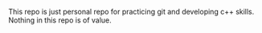This repo is just personal repo for practicing git and developing c++ skills.
Nothing in this repo is of value.